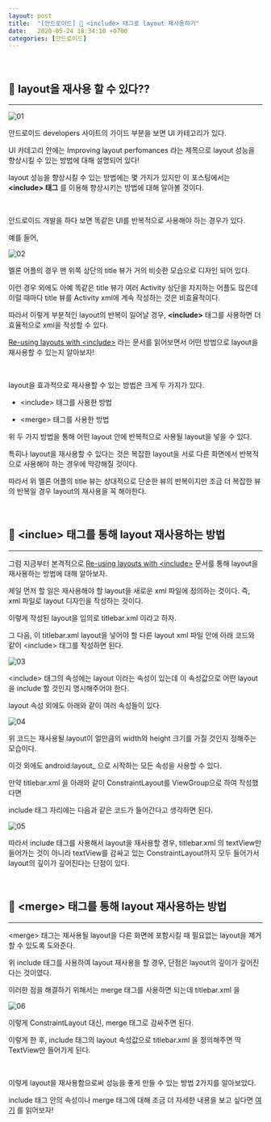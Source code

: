 ```yaml
---
layout: post
title:  "[안드로이드] 🌾 <include> 태그로 layout 재사용하기"
date:   2020-05-24 18:34:10 +0700
categories: [안드로이드]
---
```


<br>

## 🌾 layout을 재사용 할 수 있다??
---

![01](https://user-images.githubusercontent.com/31889335/82750071-c0275c80-9de8-11ea-9200-4f23f46e176f.PNG)

안드로이드 developers 사이트의 가이드 부분을 보면 UI 카테고리가 있다.

UI 카데고리 안에는 Improving layout perfomances 라는 제목으로 layout 성능을 향상시킬 수 있는 방법에 대해 설명되어 있다!

layout 성능을 향상시킬 수 있는 방법에는 몇 가지가 있지만 이 포스팅에서는 __\<include> 태그__ 를 이용해 향상시키는 방법에 대해 알아볼 것이다.

<br>

안드로이드 개발을 하다 보면 똑같은 UI를 반복적으로 사용해야 하는 경우가 있다.

예를 들어, 

![02](https://user-images.githubusercontent.com/31889335/82757258-38f2dc80-9e1a-11ea-862a-b50a3bffdaf3.PNG)

멜론 어플의 경우 맨 위쪽 상단의 title 뷰가 거의 비슷한 모습으로 디자인 되어 있다.

이런 경우 외에도 아예 똑같은 title 뷰가 여러 Activity 상단을 차지하는 어플도 많은데 이럴 때마다 title 뷰를 Activity xml에 계속 작성하는 것은 비효율적이다.

따라서 이렇게 부분적인 layout의 반복이 일어날 경우, __\<include>__ 태그를 사용하면 더 효율적으로 xml을 작성할 수 있다.

[Re-using layouts with \<include>](https://developer.android.com/training/improving-layouts/reusing-layouts) 라는 문서를 읽어보면서 어떤 방법으로 layout을 재사용할 수 있는지 알아보자!

<br>

layout을 효과적으로 재사용할 수 있는 방법은 크게 두 가지가 있다.

- \<include> 태그를 사용한 방법

- \<merge> 태그를 사용한 방법

위 두 가지 방법을 통해 어떤 layout 안에 반복적으로 사용될 layout을 넣을 수 있다.

특히나 layout을 재사용할 수 있다는 것은 복잡한 layout을 서로 다른 화면에서 반복적으로 사용해야 하는 경우에 막강해질 것이다.

따라서 위 멜론 어플의 title 뷰는 상대적으로 단순한 뷰의 반복이지만 조금 더 복잡한 뷰의 반복일 경우 layout의 재사용을 꼭 해야한다.

<br>

## 🌾 \<inclue> 태그를 통해 layout 재사용하는 방법
---

그럼 지금부터 본격적으로 [Re-using layouts with \<include>](https://developer.android.com/training/improving-layouts/reusing-layouts) 문서를 통해 layout을 재사용하는 방법에 대해 알아보자.

제일 먼저 할 일은 재사용해야 할 layout을 새로운 xml 파일에 정의하는 것이다. 즉, xml 파일로 layout 디자인을 작성하는 것이다.

이렇게 작성된 layout을 임의로 titlebar.xml 이라고 하자.

그 다음, 이 titlebar.xml layout을 넣어야 할 다른 layout xml 파일 안에 아래 코드와 같이 \<include> 태그를 작성하면 된다.

![03](https://user-images.githubusercontent.com/31889335/82757606-7d7f7780-9e1c-11ea-9935-59c9bb5b2bbf.PNG)

\<include> 태그의 속성에는 layout 이라는 속성이 있는데 이 속성값으로 어떤 layout을 include 할 것인지 명시해주어야 한다.

layout 속성 외에도 아래와 같이 여러 속성들이 있다.

![04](https://user-images.githubusercontent.com/31889335/82757605-7ce6e100-9e1c-11ea-8fd8-84fc93f0e2a0.PNG)

위 코드는 재사용될 layout이 얼만큼의 width와 height 크기를 가질 것인지 정해주는 모습이다.

이것 외에도 android:layout_ 으로 시작하는 모든 속성을 사용할 수 있다.

만약 titlebar.xml 을 아래와 같이 ConstraintLayout를 ViewGroup으로 하여 작성했다면

include 태그 자리에는 다음과 같은 코드가 들어간다고 생각하면 된다.

![05](https://user-images.githubusercontent.com/31889335/82758260-60e53e80-9e20-11ea-9275-a3c65d0b216c.PNG)

따라서 include 태그를 사용해서 layout을 재사용할 경우, titlebar.xml 의 textView만 들어가는 것이 아니라 textView를 감싸고 있는 ConstraintLayout까지 모두 들어가서 layout의 깊이가 깊어진다는 단점이 있다.

<br>

## 🌾 \<merge> 태그를 통해 layout 재사용하는 방법
---

\<merge> 태그는 재사용될 layout을 다른 화면에 포함시킬 때 필요없는 layout을 제거할 수 있도록 도와준다.

위 include 태그를 사용하여 layout 재사용을 할 경우, 단점은 layout의 깊이가 깊어진다는 것이였다.

이러한 점을 해결하기 위해서는 merge 태그를 사용하면 되는데 titlebar.xml 을 

![06](https://user-images.githubusercontent.com/31889335/82758355-07c9da80-9e21-11ea-9025-213eea64de62.PNG)

이렇게 ConstraintLayout 대신, merge 태그로 감싸주면 된다.

이렇게 한 후, include 태그의 layout 속성값으로 titlebar.xml 을 정의해주면 딱 TextView만 들어가게 된다.

<br>

이렇게 layout을 재사용함으로써 성능을 좋게 만들 수 있는 방법 2가지를 알아보았다.

include 태그 안의 속성이나 merge 태그에 대해 조금 더 자세한 내용을 보고 싶다면 [여기](https://developer.android.com/guide/topics/resources/layout-resource#include-element) 를 읽어보자!

<br>







